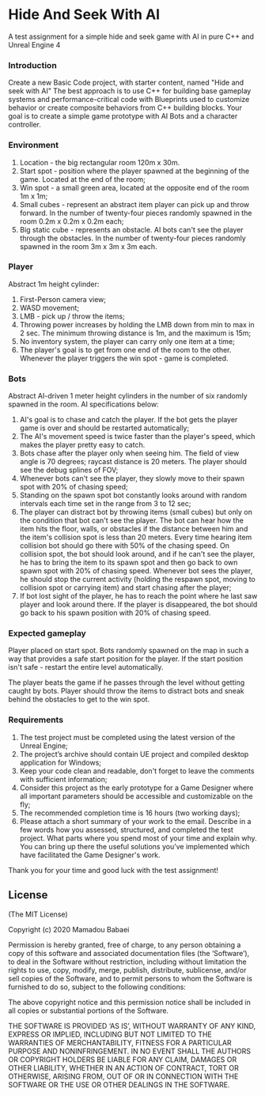 # Hide And Seek With AI

A test assignment for a simple hide and seek game with AI in pure C++ and Unreal Engine 4

### Introduction

Create a new Basic Code project, with starter content, named "Hide and seek with AI" The best approach is to use C++ for building base gameplay systems and performance-critical code with Blueprints used to customize behavior or create composite behaviors from C++ building blocks. Your goal is to create a simple game prototype with AI Bots and a character controller.

### Environment

1. Location - the big rectangular room 120m x 30m.
2. Start spot - position where the player spawned at the beginning of the game. Located at the end of the room;
3. Win spot - a small green area, located at the opposite end of the room 1m x 1m;
4. Small cubes - represent an abstract item player can pick up and throw forward. In the number of twenty-four pieces randomly spawned in the room 0.2m x 0.2m x 0.2m each;
5. Big static cube - represents an obstacle. AI bots can't see the player through the obstacles. In the number of twenty-four pieces randomly spawned in the room 3m x 3m x 3m each.

### Player

Abstract 1m height cylinder:

1. First-Person camera view;
2. WASD movement;
3. LMB - pick up / throw the items;
4. Throwing power increases by holding the LMB down from min to max in 2 sec. The minimum throwing distance is 1m, and the maximum is 15m;
5. No inventory system, the player can carry only one item at a time;
6. The player's goal is to get from one end of the room to the other. Whenever the player triggers the win spot - game is completed.

### Bots

Abstract AI-driven 1 meter height cylinders in the number of six randomly spawned in the room. AI specifications below:

1. AI's goal is to chase and catch the player. If the bot gets the player game is over and should be restarted automatically;
2. The AI's movement speed is twice faster than the player's speed, which makes the player pretty easy to catch.
3. Bots chase after the player only when seeing him. The field of view angle is 70 degrees; raycast distance is 20 meters. The player should see the debug splines of FOV;
4. Whenever bots can't see the player, they slowly move to their spawn spot with 20% of chasing speed;
5. Standing on the spawn spot bot constantly looks around with random intervals each time set in the range from 3 to 12 sec;
6. The player can distract bot by throwing items (small cubes) but only on the condition that bot can't see the player. The bot can hear how the item hits the floor, walls, or obstacles if the distance between him and the item's collision spot is less than 20 meters. Every time hearing item collision bot should go there with 50% of the chasing speed. On collision spot, the bot should look around, and if he can't see the player, he has to bring the item to its spawn spot and then go back to own spawn spot with 20% of chasing speed. Whenever bot sees the player, he should stop the current activity (holding the respawn spot, moving to collision spot or carrying item) and start chasing after the player;
7. If bot lost sight of the player, he has to reach the point where he last saw player and look around there. If the player is disappeared, the bot should go back to his spawn position with 20% of chasing speed.

### Expected gameplay

Player placed on start spot. Bots randomly spawned on the map in such a way that provides a safe start position for the player. If the start position isn't safe - restart the entire level automatically.

The player beats the game if he passes through the level without getting caught by bots. Player should throw the items to distract bots and sneak behind the obstacles to get to the win spot.

### Requirements

1. The test project must be completed using the latest version of the Unreal Engine;
2. The project’s archive should contain UE project and compiled desktop application for Windows;
3. Keep your code clean and readable, don't forget to leave the comments with sufficient information;
4. Consider this project as the early prototype for a Game Designer where all important parameters should be accessible and customizable on the fly;
5. The recommended completion time is 16 hours (two working days);
6. Please attach a short summary of your work to the email. Describe in a few words how you assessed, structured, and completed the test project. What parts where you spend most of your time and explain why. You can bring up there the useful solutions you’ve implemented which have facilitated the Game Designer's work.

Thank you for your time and good luck with the test assignment!

## License

(The MIT License)

Copyright (c) 2020 Mamadou Babaei

Permission is hereby granted, free of charge, to any person obtaining a copy of this software and associated documentation files (the ‘Software’), to deal in the Software without restriction, including without limitation the rights to use, copy, modify, merge, publish, distribute, sublicense, and/or sell copies of the Software, and to permit persons to whom the Software is furnished to do so, subject to the following conditions:

The above copyright notice and this permission notice shall be included in all copies or substantial portions of the Software.

THE SOFTWARE IS PROVIDED ‘AS IS’, WITHOUT WARRANTY OF ANY KIND, EXPRESS OR IMPLIED, INCLUDING BUT NOT LIMITED TO THE WARRANTIES OF MERCHANTABILITY, FITNESS FOR A PARTICULAR PURPOSE AND NONINFRINGEMENT. IN NO EVENT SHALL THE AUTHORS OR COPYRIGHT HOLDERS BE LIABLE FOR ANY CLAIM, DAMAGES OR OTHER LIABILITY, WHETHER IN AN ACTION OF CONTRACT, TORT OR OTHERWISE, ARISING FROM, OUT OF OR IN CONNECTION WITH THE SOFTWARE OR THE USE OR OTHER DEALINGS IN THE SOFTWARE.
